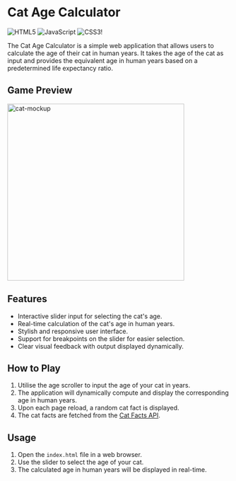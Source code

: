 # Cat Age Calculator


![HTML5](https://img.shields.io/badge/html5-E34C26.svg?style=for-the-badge&logo=html5&logoColor=white) ![JavaScript](https://img.shields.io/badge/JavaScript-F0DB4F?style=for-the-badge&logo=javascript&logoColor=323330) ![CSS3](https://img.shields.io/badge/css3-%231572B6.svg?style=for-the-badge&logo=css3&logoColor=white)!

The Cat Age Calculator is a simple web application that allows users to calculate the age of their cat in human years. It takes the age of the cat as input and provides the equivalent age in human years based on a predetermined life expectancy ratio.

## Game Preview
<!-- <img src="images/cat-calculator-mockup.png" alt="cat-mockup" width="400"> -->
<img src="images/cat-age-calculator-gif.gif" alt="cat-mockup" width="400">

## Features

- Interactive slider input for selecting the cat's age.
- Real-time calculation of the cat's age in human years.
- Stylish and responsive user interface.
- Support for breakpoints on the slider for easier selection.
- Clear visual feedback with output displayed dynamically.

## How to Play
1. Utilise the age scroller to input the age of your cat in years.
2. The application will dynamically compute and display the corresponding age in human years.
3. Upon each page reload, a random cat fact is displayed.
4. The cat facts are fetched from the [Cat Facts API](https://catfact.ninja).


## Usage

1. Open the `index.html` file in a web browser.
2. Use the slider to select the age of your cat.
3. The calculated age in human years will be displayed in real-time.


